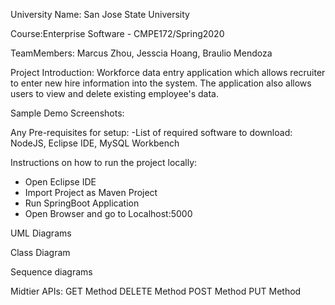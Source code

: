 University Name: San Jose State University

Course:Enterprise Software - CMPE172/Spring2020

TeamMembers: Marcus Zhou, Jesscia Hoang, Braulio Mendoza

Project Introduction: Workforce data entry application which allows recruiter to enter new hire information into the system. The application also allows users to view and delete existing employee's data.

Sample Demo Screenshots:


Any Pre-requisites for setup: 
-List of required software to download: NodeJS, Eclipse IDE, MySQL Workbench
	

Instructions on how to run the project locally: 
- Open Eclipse IDE
- Import Project as Maven Project
- Run SpringBoot Application
- Open Browser and go to Localhost:5000
	
UML Diagrams

Class Diagram
[](images/ClassDiagram.png)

Sequence diagrams

Midtier APIs:
GET Method
DELETE Method
POST Method
PUT Method